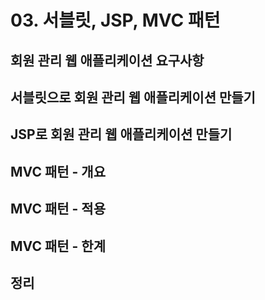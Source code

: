 # 03. 서블릿, JSP, MVC 패턴

## 회원 관리 웹 애플리케이션 요구사항

## 서블릿으로 회원 관리 웹 애플리케이션 만들기

## JSP로 회원 관리 웹 애플리케이션 만들기

## MVC 패턴 - 개요

## MVC 패턴 - 적용

## MVC 패턴 - 한계

## 정리